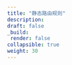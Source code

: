 ```yaml
---
title: "静态路由规则"
description: 
draft: false
_build:
 render: false
collapsible: true
weight: 30
---
```


